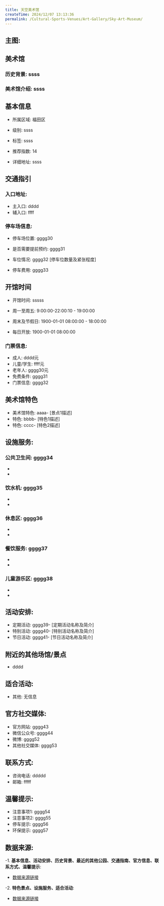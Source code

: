 ```yaml
---
title: 天空美术馆
createTime: 2024/12/07 13:13:36
permalink: /Cultural-Sports-Venues/Art-Gallery/Sky-Art-Museum/
---
```


## 主图:
<ImageCard
image="https://www.szartm.com/open/images/gkbg.png"
title= "天空美术馆"
description= "ssss"
date="2024/12/07"
href="/"
author="sunshang-hl"
/>
## 美术馆
### 历史背景: ssss
### 美术馆介绍: ssss
## 基本信息

- 所属区域: 福田区

- 级别: ssss

- 标签: ssss

- 推荐指数: 14

- 详细地址: ssss

## 交通指引

### 入口地址:
- 主入口: dddd
- 辅入口: ffff
### 停车场信息:
- 停车场位置: gggg30

- 是否需要提前预约: gggg31

- 车位情况: gggg32 [停车位数量及紧张程度]

- 停车费用: gggg33

## 开馆时间
- 开馆时间: sssss

- 周一至周五: 9:00:00-22:00:10 - 19:00:00
- 周末及节假日: 1900-01-01 08:00:00 - 18:00:00
- 每日开放: 1900-01-01 08:00:00

### 门票信息:
- 成人: dddd元
- 儿童/学生: ffff元
- 老年人: gggg30元
- 免费条件: gggg31
- 门票信息: gggg32
## 美术馆特色
- 美术馆特色: aaaa- [景点1描述]
- 特色: bbbb- [特色1描述]
- 特色: cccc- [特色2描述]
## 设施服务:
### 公共卫生间: gggg34
- 
- 
### 饮水机: gggg35
- 
- 
### 休息区: gggg36
- 
- 
### 餐饮服务: gggg37
- 
- 
### 儿童游乐区: gggg38
- 
- 
## 活动安排:
- 定期活动: gggg39- [定期活动名称及简介]
- 特别活动: gggg40- [特别活动名称及简介]
- 节日活动: gggg41- [节日活动名称及简介]
## 附近的其他场馆/景点
- dddd

## 适合活动:
- 其他: 无信息

## 官方社交媒体:
- 官方网站: gggg43
- 微信公众号: gggg44
- 微博: gggg52
- 其他社交媒体: gggg53

## 联系方式:
- 咨询电话: ddddd 
- 邮箱: fffff

## 温馨提示:
- 注意事项1: gggg54
- 注意事项2: gggg55
- 停车提示: gggg56
- 环保提示: gggg57

## 数据来源:
-1. **基本信息、活动安排、历史背景、最近的其他公园、交通指南、官方信息、联系方式、温馨提示**:
- [数据来源链接](http://wtl.sz.gov.cn/ggfw/whl/msgylb/index.html)

-2. **特色景点、设施服务、适合活动**:
- [数据来源链接](http://wtl.sz.gov.cn/ggfw/whl/msgylb/index.html)


